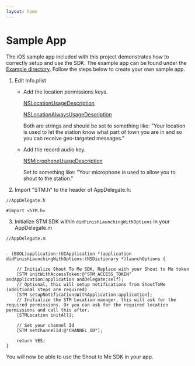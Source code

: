 ```yaml
---
layout: home
---
```


# Sample App

The iOS sample app included with this project demonstrates how to correctly setup and use the SDK. The example app can
be found under the [Example directory](https://github.com/ShoutToMe/stm-sdk-ios/tree/master/Example).  Follow the steps
below to create your own sample app.

1. Edit Info.plist
    * Add the location permissions keys.

        [NSLocationUsageDescription](https://developer.apple.com/library/ios/documentation/General/Reference/InfoPlistKeyReference/Articles/CocoaKeys.html#//apple_ref/doc/uid/TP40009251-SW27)

        [NSLocationAlwaysUsageDescription](https://developer.apple.com/library/content/documentation/General/Reference/InfoPlistKeyReference/Articles/CocoaKeys.html#//apple_ref/doc/uid/TP40009251-SW18)

        Both are strings and should be set to something like: "Your location is used to let the station know what part of
        town you are in and so you can receive geo-targeted messages."

    * Add the record audio key.

        [NSMicrophoneUsageDescription](https://developer.apple.com/library/content/documentation/General/Reference/InfoPlistKeyReference/Articles/CocoaKeys.html#//apple_ref/doc/uid/TP40009251-SW25)

        Set to something like: "Your microphone is used to allow you to shout to the station."

2. Import "STM.h" to the header of AppDelegate.h:

```objc
//AppDelegate.h

#import <STM.h>
```

3. Initialize STM SDK within `didFinishLaunchingWithOptions` in your AppDelegate.m

  ```objc
  //AppDelegate.m


  - (BOOL)application:(UIApplication *)application didFinishLaunchingWithOptions:(NSDictionary *)launchOptions {

      // Initialize Shout To Me SDK, Replace with your Shout to Me token
      [STM initWithAccessToken:@"STM_ACCESS_TOKEN" andApplication:application andDelegate:self];
      // Optional, this will setup notifications from ShoutToMe (additional steps are required)
      [STM setupNotificationsWithApplication:application];
      // Initialize the STM Location manager, this will ask for the required permissions. Or you can ask for the required location permissions and call this after.
      [STMLocation initAll];

      // Set your channel Id
      [STM setChannelId:@"CHANNEL_ID"];

      return YES;
  }
  ```

You will now be able to use the Shout to Me SDK in your app.